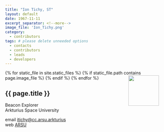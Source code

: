 ```yaml
---
title: "Ion Tichy, ST"
layout: default
date: 1967-11-11
excerpt_separator: <!--more-->
image_file: 'Ion_Tichy.png'
category:
  - contributors
tags: # please delete unneeded options
  - contacts
  - contributors
  - leads
  - developers
---
```


{% for static_file in site.static_files %}
  {% if static_file.path contains page.image_file %}
<img style="float: right; width: 100px;" src="{{ static_file.path | relative_url}}" />
  {% endif %}
{% endfor %}

## {{ page.title }}

Beacon Explorer  
Arkturius Space University  

email [itichy@cc.arsu.arkturius](mailto:itichy@cc.arkturius)  
web [ARSU](https://sww.arsu.arkturius)  

<!--more-->



